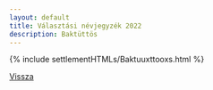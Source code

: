 ```yaml
---
layout: default
title: Választási névjegyzék 2022
description: Baktüttös
---
```


{% include settlementHTMLs/Baktuuxttooxs.html %}

[Vissza](../)